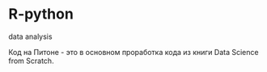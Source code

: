 # R-python
data analysis

Код на Питоне - это в основном проработка кода из книги Data Science from Scratch.

